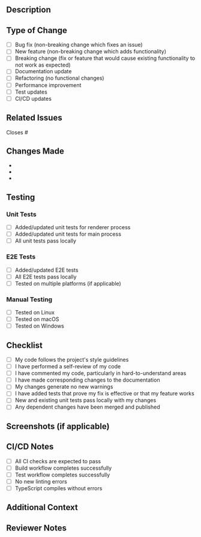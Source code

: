 ## Description

<!-- Provide a brief description of the changes in this PR -->

## Type of Change

<!-- Mark the relevant option with an "x" -->

- [ ] Bug fix (non-breaking change which fixes an issue)
- [ ] New feature (non-breaking change which adds functionality)
- [ ] Breaking change (fix or feature that would cause existing functionality to not work as expected)
- [ ] Documentation update
- [ ] Refactoring (no functional changes)
- [ ] Performance improvement
- [ ] Test updates
- [ ] CI/CD updates

## Related Issues

<!-- Link to related issues using #issue_number -->

Closes #

## Changes Made

<!-- List the main changes made in this PR -->

-
-
-

## Testing

<!-- Describe the tests you ran and how to reproduce them -->

### Unit Tests
- [ ] Added/updated unit tests for renderer process
- [ ] Added/updated unit tests for main process
- [ ] All unit tests pass locally

### E2E Tests
- [ ] Added/updated E2E tests
- [ ] All E2E tests pass locally
- [ ] Tested on multiple platforms (if applicable)

### Manual Testing
<!-- Describe manual testing performed -->

- [ ] Tested on Linux
- [ ] Tested on macOS
- [ ] Tested on Windows

## Checklist

<!-- Mark completed items with an "x" -->

- [ ] My code follows the project's style guidelines
- [ ] I have performed a self-review of my code
- [ ] I have commented my code, particularly in hard-to-understand areas
- [ ] I have made corresponding changes to the documentation
- [ ] My changes generate no new warnings
- [ ] I have added tests that prove my fix is effective or that my feature works
- [ ] New and existing unit tests pass locally with my changes
- [ ] Any dependent changes have been merged and published

## Screenshots (if applicable)

<!-- Add screenshots to help explain your changes -->

## CI/CD Notes

<!-- Add any notes about CI/CD requirements or expected behavior -->

- [ ] All CI checks are expected to pass
- [ ] Build workflow completes successfully
- [ ] Test workflow completes successfully
- [ ] No new linting errors
- [ ] TypeScript compiles without errors

## Additional Context

<!-- Add any other context about the PR here -->

## Reviewer Notes

<!-- Add specific notes for reviewers -->
